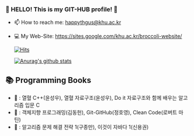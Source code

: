 ### 🥦 HELLO! This is my GIT-HUB profile! 🥦
- 📫 How to reach me: happythgus@khu.ac.kr
- 💻 My Web-Site: https://sites.google.com/khu.ac.kr/broccoli-website/

  <div>
	
  [![Hits](https://hits.seeyoufarm.com/api/count/incr/badge.svg?url=https://github.com/SohyeonKim-dev)](https://hits.seeyoufarm.com) 
	
  </div>
  
   [![Anurag's github stats](https://github-readme-stats.vercel.app/api?username=SohyeonKim-dev)](https://github.com/anuraghazra/github-readme-stats)
   

## 📚 Programming Books
- 📕 : 열혈 C++(윤성우), 열혈 자료구조(윤성우), Do it 자료구조와 함께 배우는 알고리즘 입문 C
- 📗 : 객체지향 프로그래밍(김동헌), Git-GitHub(정호영), Clean Code(로버트 마틴)
- 📘 : 알고리즘 문제 해결 전략 1(구종만), 이것이 자바다 1(신용권)



